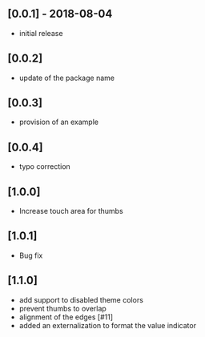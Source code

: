 ## [0.0.1] - 2018-08-04

- initial release

## [0.0.2]

- update of the package name

## [0.0.3]

- provision of an example

## [0.0.4]

- typo correction

## [1.0.0]

- Increase touch area for thumbs

## [1.0.1]

- Bug fix

## [1.1.0]

- add support to disabled theme colors
- prevent thumbs to overlap
- alignment of the edges [#11]
- added an externalization to format the value indicator
